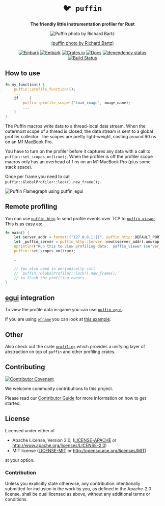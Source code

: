 <div align="center">

# `🐦 puffin`

**The friendly little instrumentation profiler for Rust**

![Puffin photo by Richard Bartz](puffin.jpg)

[(puffin photo by Richard Bartz)](https://en.wikipedia.org/wiki/File:Papageitaucher_Fratercula_arctica.jpg)

[![Embark](https://img.shields.io/badge/embark-open%20source-blueviolet.svg)](https://embark.dev)
[![Embark](https://img.shields.io/badge/discord-ark-%237289da.svg?logo=discord)](https://discord.gg/dAuKfZS)
[![Crates.io](https://img.shields.io/crates/v/puffin.svg)](https://crates.io/crates/puffin)
[![Docs](https://docs.rs/puffin/badge.svg)](https://docs.rs/puffin)
[![dependency status](https://deps.rs/repo/github/EmbarkStudios/puffin/status.svg)](https://deps.rs/repo/github/EmbarkStudios/puffin)
[![Build Status](https://github.com/EmbarkStudios/puffin/workflows/CI/badge.svg)](https://github.com/EmbarkStudios/puffin/actions?workflow=CI)

</div>

## How to use

``` rust
fn my_function() {
    puffin::profile_function!();
    ...
    if ... {
        puffin::profile_scope!("load_image", image_name);
        ...
    }
}
```

The Puffin macros write data to a thread-local data stream. When the outermost scope of a thread is closed, the data stream is sent to a global profiler collector. The scopes are pretty light-weight, costing around 60 ns on an M1 MacBook Pro.

You have to turn on the profiler before it captures any data with a call to `puffin::set_scopes_on(true);`. When the profiler is off the profiler scope macros only has an overhead of 1 ns on an M1 MacBook Pro (plus some stack space).

Once per frame you need to call `puffin::GlobalProfiler::lock().new_frame();`.

![Puffin Flamegraph using puffin_egui](puffin_egui.gif)

## Remote profiling

You can use [`puffin_http`](https://github.com/EmbarkStudios/puffin/tree/main/puffin_http) to send profile events over TCP to [`puffin_viewer`](https://github.com/EmbarkStudios/puffin/tree/main/puffin_viewer). This is as easy as:

```rs
fn main() {
    let server_addr = format!("127.0.0.1:{}", puffin_http::DEFAULT_PORT);
    let _puffin_server = puffin_http::Server::new(&server_addr).unwrap();
    eprintln!("Run this to view profiling data:  puffin_viewer {server_addr}");
    puffin::set_scopes_on(true);

    …

    // You also need to periodically call
    // `puffin::GlobalProfiler::lock().new_frame();`
    // to flush the profiling events.
}
```

## [egui](https://github.com/emilk/egui) integration

To view the profile data in-game you can use [`puffin_egui`](https://github.com/EmbarkStudios/puffin/tree/main/puffin_egui).

If you are using [`eframe`](https://crates.io/crates/eframe) you can look at [this example](https://github.com/emilk/egui/tree/master/examples/puffin_profiler).

## Other

Also check out the crate [`profiling`](https://crates.io/crates/profiling) which provides a unifying layer of abstraction on top of `puffin` and other profiling crates.

## Contributing

[![Contributor Covenant](https://img.shields.io/badge/contributor%20covenant-v1.4-ff69b4.svg)](CODE_OF_CONDUCT.md)

We welcome community contributions to this project.

Please read our [Contributor Guide](CONTRIBUTING.md) for more information on how to get started.

## License

Licensed under either of

* Apache License, Version 2.0, ([LICENSE-APACHE](LICENSE-APACHE) or <http://www.apache.org/licenses/LICENSE-2.0>)
* MIT license ([LICENSE-MIT](LICENSE-MIT) or <http://opensource.org/licenses/MIT>)

at your option.

### Contribution

Unless you explicitly state otherwise, any contribution intentionally submitted for inclusion in the work by you, as defined in the Apache-2.0 license, shall be dual licensed as above, without any additional terms or conditions.
